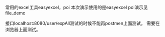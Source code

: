 常用的excel工具easyexcel，poi
本次演示使用的是easyexcel
poi演示见file_demo


接口localhost:8080/user/expAll测试的时候不能再postmen上面测试。
需要在浏览器上面测试。

